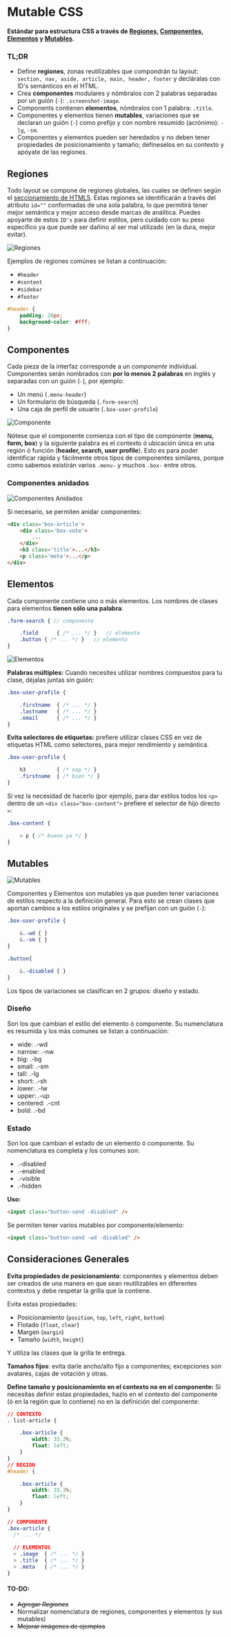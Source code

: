 Mutable CSS
=====

**Estándar para estructura CSS a través de <u>Regiones</u>, <u>Componentes</u>, <u>Elementos</u> y <u>Mutables</u>.**


### TL;DR

- Define **regiones**, zonas reutilizables que compondrán tu layout: `section, nav, aside, article, main, header, footer` y decláralas con ID's semánticos en el HTML. 
- Crea **componentes** modulares y nómbralos con 2 palabras separadas por un guión (`-`): `.screenshot-image`.
- Components contienen **elementos**, nómbralos con 1 palabra: `.title`.
- Componentes y elementos tienen **mutables**, variaciones que se declaran un guión (`-`) como prefijo y con nombre resumido (acrónimo): `-lg`, `-sm`.
- Componentes y elementos pueden ser heredados y no deben tener propiedades de posicionamiento y tamaño; defíneselos en su contexto y apóyate de las regiones.


Regiones
---------------

Todo layout se compone de regiones globales, las cuales se definen según el [seccionamiento de HTML5](http://blog.teamtreehouse.com/use-html5-sectioning-elements). Estas regiones se identificarán a través del atributo `id=""` conformadas de una sola palabra, lo que permitirá tener mejor semántica y mejor acceso desde marcas de analítica. Puedes apoyarte de estos `ID's` para definir estilos, pero cuidado con su peso específico ya que puede ser dañino al ser mal utilizado (en la dura, mejor evitar).

![Regiones](https://raw.githubusercontent.com/I2BTech/MutableCSS/master/images/regiones.png)

Ejemplos de regiones comúnes se listan a continuación:

- `#header`
- `#content`
- `#sidebar`
- `#footer`

```scss
#header {
	padding: 20px;
	background-color: #fff;
}
```


Componentes
---------------

Cada pieza de la interfaz corresponde a un *componente* individual. Componentes serán nombrados con **por lo menos 2 palabras** en inglés y separadas con un guión (`-`), por ejemplo:

* Un menú (`.menu-header`)
* Un formulario de búsqueda (`.form-search`)
* Una caja de perfil de usuario (`.box-user-profile`)

![Componente](https://raw.githubusercontent.com/I2BTech/MutableCSS/master/images/componente.png)

Nótese que el componente comienza con el tipo de componente (**menu, form, box**) y la siguiente palabra es el contexto ó ubicación única en una región ó función (**header, search, user profile**). Esto es para poder identificar rápida y fácilmente otros tipos de componentes similares, porque como sabemos existirán varios `.menu-` y muchos `.box-` entre otros.

### Componentes anidados

![Componentes Anidados](https://raw.githubusercontent.com/I2BTech/MutableCSS/master/images/componente-anidado.png)

Si necesario, se permiten anidar componentes:

```html
<div class='box-article'>
	<div class='box-vote'>
  		...
	</div>
	<h3 class='title'>...</h3>
	<p class='meta'>...</p>
</div>
```

Elementos
---------------

Cada componente contiene uno o más elementos. Los nombres de clases para elementos **tienen sólo una palabra**:

```scss
.form-search { // componente

	.field		{ /* ... */ }	// elemento
	.button	{ /* ... */ }	// elemento
}
```

![Elementos](https://raw.githubusercontent.com/I2BTech/MutableCSS/master/images/elementos.png)

**Palabras múltiples:** Cuando necesites utilizar nombres compuestos para tu clase, déjalas juntas sin guión:

```scss
.box-user-profile {

	.firstname 	{ /* ... */ }
	.lastname 	{ /* ... */ }
	.email 		{ /* ... */ }
}
```

**Evita selectores de etiquetas:** prefiere utilizar clases CSS en vez de etiquetas HTML como selectores, para mejor rendimiento y semántica.

```scss
.box-user-profile {

	h3    		{ /* nop */ }
	.firstname 	{ /* bien */ }
}
```

Si vez la necesidad de hacerlo (por ejemplo, para dar estilos todos los `<p>` dentro de un `<div class="box-content">` prefiere el selector de hijo directo `>`:

```scss
.box-content {

	> p { /* bueno ya */ }
}
```

Mutables
---------------

![Mutables](https://raw.githubusercontent.com/I2BTech/MutableCSS/master/images/componente-mutable.png)

Componentes y Elementos son mutables ya que pueden tener variaciones de estilos respecto a la definición general. Para esto se crean clases que aportan cambios a los estilos originales y se prefijan con un guión (`-`):

```scss
.box-user-profile {

	&.-wd { }
	&.-sm { }
}

.button{

	&.-disabled { }
}
```

Los tipos de variaciones se clasifican en 2 grupos: diseño y estado.

### Diseño
Son los que cambian el estilo del elemento ó componente. Su numenclatura es resumida y los más comunes se listan a continuación:

- wide: .-wd
- narrow: .-nw
- big: .-bg
- small: .-sm
- tall: .-lg
- short: .-sh
- lower: .-lw
- upper: .-up
- centered: .-cnt
- bold: .-bd

### Estado
Son los que cambian el estado de un elemento ó componente. Su nomenclatura es completa y los comunes son:

- .-disabled
- .-enabled
- .-visible
- .-hidden 

**Uso:**

```html
<input class="button-send -disabled" />
```

Se permiten tener varios mutables por componente/elemento:

```html
<input class="button-send -wd -disabled" />
```

Consideraciones Generales
---------------

**Evita propiedades de posicionamiento**: componentes y elementos deben ser creados de una manera en que sean reutilizables en diferentes contextos y debe respetar la grilla que la contiene.

Evita estas propiedades:

* Posicionamiento (`position`, `top`, `left`, `right`, `bottom`)
* Flotado (`float`, `clear`)
* Margen (`margin`)
* Tamaño (`width`, `height`)

Y utiliza las clases que la grilla te entrega.

**Tamaños fijos**: evita darle ancho/alto fijo a componentes; excepciones son avatares, cajas de votación y otras.

**Define tamaño y posicionamiento en el contexto no en el componente:** Si necesitas definir estas propiedades, hazlo en el contexto del componente (ó en la región que lo contiene) no en la definición del componente:

```css
// CONTEXTO
. list-article {

	.box-article {
		width: 33.3%;
		float: left;
	}
}
// REGION
#header {

	.box-article {
		width: 33.3%;
		float: left;
	}
}

// COMPONENTE
.box-article {
  /* ... */
  
  // ELEMENTOS
  > .image 	{ /* ... */ }
  > .title 	{ /* ... */ }
  > .meta 	{ /* ... */ }
}
```

#### TO-DO:
- <s>Agregar *Regiones*</s>
- Normalizar nomenclatura de regiones, componentes y elementos (y sus mutables)
- <s>Mejorar imágenes de ejemplos</s>
